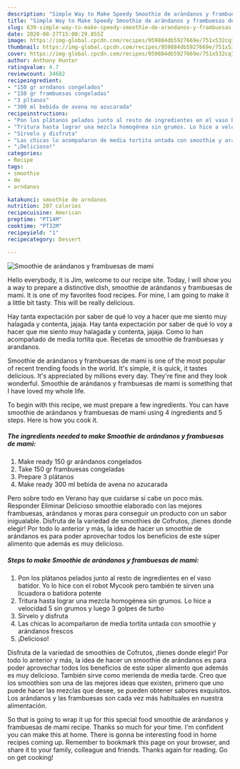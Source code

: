 ```yaml
---
description: "Simple Way to Make Speedy Smoothie de arándanos y frambuesas de mami"
title: "Simple Way to Make Speedy Smoothie de arándanos y frambuesas de mami"
slug: 639-simple-way-to-make-speedy-smoothie-de-arandanos-y-frambuesas-de-mami
date: 2020-08-27T15:00:29.855Z
image: https://img-global.cpcdn.com/recipes/959884db5927669e/751x532cq70/smoothie-de-arandanos-y-frambuesas-de-mami-foto-principal.jpg
thumbnail: https://img-global.cpcdn.com/recipes/959884db5927669e/751x532cq70/smoothie-de-arandanos-y-frambuesas-de-mami-foto-principal.jpg
cover: https://img-global.cpcdn.com/recipes/959884db5927669e/751x532cq70/smoothie-de-arandanos-y-frambuesas-de-mami-foto-principal.jpg
author: Anthony Hunter
ratingvalue: 4.7
reviewcount: 34682
recipeingredient:
- "150 gr arndanos congelados"
- "150 gr frambuesas congeladas"
- "3 pltanos"
- "300 ml bebida de avena no azucarada"
recipeinstructions:
- "Pon los plátanos pelados junto al resto de ingredientes en el vaso batidor. Yo lo hice con el robot Mycook pero también te sirven una licuadora o batidora potente"
- "Tritura hasta lograr una mezcla homogénea sin grumos. Lo hice a velocidad 5 sin grumos y luego 3 golpes de turbo"
- "Sírvelo y disfruta"
- "Las chicas lo acompañaron de media tortita untada con smoothie y arándanos frescos"
- "¡Delicioso!"
categories:
- Recipe
tags:
- smoothie
- de
- arndanos

katakunci: smoothie de arndanos 
nutrition: 207 calories
recipecuisine: American
preptime: "PT14M"
cooktime: "PT32M"
recipeyield: "1"
recipecategory: Dessert

---
```



![Smoothie de arándanos y frambuesas de mami](https://img-global.cpcdn.com/recipes/959884db5927669e/751x532cq70/smoothie-de-arandanos-y-frambuesas-de-mami-foto-principal.jpg)

Hello everybody, it is Jim, welcome to our recipe site. Today, I will show you a way to prepare a distinctive dish, smoothie de arándanos y frambuesas de mami. It is one of my favorites food recipes. For mine, I am going to make it a little bit tasty. This will be really delicious.

Hay tanta expectación por saber de qué lo voy a hacer que me siento muy halagada y contenta, jajaja. Hay tanta expectación por saber de qué lo voy a hacer que me siento muy halagada y contenta, jajaja. Como lo han acompañado de media tortita que. Recetas de smoothie de frambuesas y arandanos.

Smoothie de arándanos y frambuesas de mami is one of the most popular of recent trending foods in the world. It's simple, it is quick, it tastes delicious. It's appreciated by millions every day. They're fine and they look wonderful. Smoothie de arándanos y frambuesas de mami is something that I have loved my whole life.


To begin with this recipe, we must prepare a few ingredients. You can have smoothie de arándanos y frambuesas de mami using 4 ingredients and 5 steps. Here is how you cook it.

<!--inarticleads1-->

##### The ingredients needed to make Smoothie de arándanos y frambuesas de mami:

1. Make ready 150 gr arándanos congelados
1. Take 150 gr frambuesas congeladas
1. Prepare 3 plátanos
1. Make ready 300 ml bebida de avena no azucarada


Pero sobre todo en Verano hay que cuidarse si cabe un poco más. Responder Eliminar Delicioso smoothie elaborado con las mejores frambuesas, arándanos y moras para conseguir un producto con un sabor inigualable. Disfruta de la variedad de smoothies de Cofrutos, ¡tienes donde elegir! Por todo lo anterior y más, la idea de hacer un smoothie de arándanos es para poder aprovechar todos los beneficios de este súper alimento que además es muy delicioso. 

<!--inarticleads2-->

##### Steps to make Smoothie de arándanos y frambuesas de mami:

1. Pon los plátanos pelados junto al resto de ingredientes en el vaso batidor. Yo lo hice con el robot Mycook pero también te sirven una licuadora o batidora potente
1. Tritura hasta lograr una mezcla homogénea sin grumos. Lo hice a velocidad 5 sin grumos y luego 3 golpes de turbo
1. Sírvelo y disfruta
1. Las chicas lo acompañaron de media tortita untada con smoothie y arándanos frescos
1. ¡Delicioso!


Disfruta de la variedad de smoothies de Cofrutos, ¡tienes donde elegir! Por todo lo anterior y más, la idea de hacer un smoothie de arándanos es para poder aprovechar todos los beneficios de este súper alimento que además es muy delicioso. También sirve como merienda de media tarde. Creo que los smoothies son una de las mejores ideas que existen, primero que uno puede hacer las mezclas que desee, se pueden obtener sabores exquisitos. Los arándanos y las frambuesas son cada vez más habituales en nuestra alimentación. 

So that is going to wrap it up for this special food smoothie de arándanos y frambuesas de mami recipe. Thanks so much for your time. I'm confident you can make this at home. There is gonna be interesting food in home recipes coming up. Remember to bookmark this page on your browser, and share it to your family, colleague and friends. Thanks again for reading. Go on get cooking!

